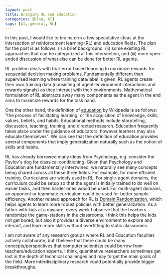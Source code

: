 ```yaml
---
layout: post
title: Bridging RL and Education
categories: [blog, AI]
tags: [AI, general, RL]
---
```


In this post, I would like to brainstorm a few speculative ideas at the intersection of reinforcement learning (RL) and education fields. The plan for the post is as follows: (i) a brief background, (ii) some existing RL approaches that can be categorized at this intersection, and (iii) more open-ended discussion of what else can be done for better RL agents.

RL problem deals with trial-error based learning to maximize rewards for sequential decision making problems. Fundamentally different than supervised learning where training data/label is given, RL agents create their own training data (consisting of agent-environment interactions and rewards signals) as they interact with their environments. Mathematical formulation of RL abstracts away many components as the agent in the end aims to maximize rewards for the task hand.

One the other hand, the definition of [education](https://en.wikipedia.org/wiki/Education) by Wikipedia is as follows: "the process of facilitating learning, or the acquisition of knowledge, skills, values, beliefs, and habits. Educational methods include storytelling, discussion, teaching, training, and directed research. Education frequently takes place under the guidance of educators, however learners may also educate themselves". We can see that the definition of education provides several components that imply generalization naturally such as the notion of skills and habits.

RL has already borrowed many ideas from Psychology, e.g. consider the Pavlov's dog for classical conditioning. Given that Psychology and Education are fundamentally intertwined, we naturally see many concepts being shared across all these three fields. For example, for more efficient training, Curriculums are widely used in RL. For single-agent domains, the curriculum could be setup so that the agent is initially trained to do well on easier tasks, and then harder ones would be used. For multi-agent domains, an opponent or teammate curriculum could be used for better sample efficiency. Another related approach for RL is [Domain Randomization](https://lilianweng.github.io/lil-log/2019/05/05/domain-randomization.html), which helps agents to learn more robust policies with better generalization. As a father with kids at a daycare, every week I observe that the teachers randomize the game-stations in the classrooms. I think this helps the kids not get bored, but also it provides a diverse environment to explore and interact, and learn more skills without overfitting to static classrooms.

I am not aware of any research groups where RL and Education faculties actively collaborate, but I believe that there could be many concepts/perspectives that computer scientists could borrow from teachers/education experts. I think, quantitative researchers sometimes get lost in the depth of technical challenges and may forget the main goals of the field. More interdisciplinary research could potentially provide bigger breakthroughs.
